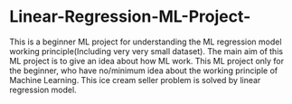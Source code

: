 
# Linear-Regression-ML-Project-
This is a beginner ML project for understanding the ML regression model working principle(Including very very small dataset).
The main aim of this ML project is to give an idea about how ML work.
This ML project only for the beginner, who have no/minimum idea about the working principle of Machine Learning.
This ice cream seller problem is solved by linear regression model.
